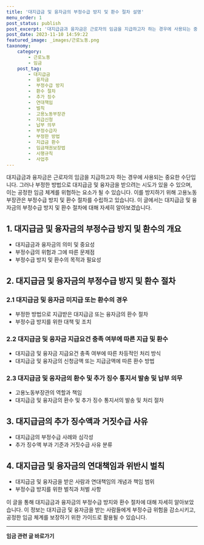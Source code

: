 ```yaml
---
title: '대지급금 및 융자금의 부정수급 방지 및 환수 절차 설명'
menu_order: 1
post_status: publish
post_excerpt: '대지급금과 융자금은 근로자의 임금을 지급하고자 하는 경우에 사용되는 중요한 수단입니다. 그러나 부정한 방법으로 대지급금 및 융자금을 받으려는 시도가 있을 수 있으며, 이는 공정한 임금 체계를 위협하는 요소가 될 수 있습니다. 이를 방지하기 위해 고용노동부장관은 부정수급 방지 및 환수 절차를 수립하고 있습니다. 이 글에서는 대지급금 및 융자금의 부정수급 방지 및 환수 절차에 대해 자세히 알아보겠습니다.'
post_date: 2023-11-10 14:59:22
featured_image: _images/근로노동.png
taxonomy:
    category:
        - 근로노동
        - 임금
    post_tag:
        - 대지급금
        -  융자금
        -  부정수급 방지
        -  환수 절차
        -  추가 징수
        -  연대책임
        -  벌칙
        -  고용노동부장관
        -  지급신청
        -  납부 의무
        -  부정수급자
        -  부정한 방법
        -  지급금 환수
        -  임금채권보장법
        -  시행규칙
        -  사업주
---
```



대지급금과 융자금은 근로자의 임금을 지급하고자 하는 경우에 사용되는 중요한 수단입니다. 그러나 부정한 방법으로 대지급금 및 융자금을 받으려는 시도가 있을 수 있으며, 이는 공정한 임금 체계를 위협하는 요소가 될 수 있습니다. 이를 방지하기 위해 고용노동부장관은 부정수급 방지 및 환수 절차를 수립하고 있습니다. 이 글에서는 대지급금 및 융자금의 부정수급 방지 및 환수 절차에 대해 자세히 알아보겠습니다.

## 1. 대지급금 및 융자금의 부정수급 방지 및 환수의 개요

- 대지급금과 융자금의 의미 및 중요성
- 부정수급의 위험과 그에 따른 문제점
- 부정수급 방지 및 환수의 목적과 필요성

## 2. 대지급금 및 융자금의 부정수급 방지 및 환수 절차

### 2.1 대지급금 및 융자금 미지급 또는 환수의 경우
- 부정한 방법으로 지급받은 대지급금 또는 융자금의 환수 절차
- 부정수급 방지를 위한 대책 및 조치

### 2.2 대지급금 및 융자금 지급요건 충족 여부에 따른 지급 및 환수
- 대지급금 및 융자금 지급요건 충족 여부에 따른 차등적인 처리 방식
- 대지급금 및 융자금의 신청금액 또는 지급금액에 따른 환수 방법

### 2.3 대지급금 및 융자금의 환수 및 추가 징수 통지서 발송 및 납부 의무
- 고용노동부장관의 역할과 책임
- 대지급금 및 융자금의 환수 및 추가 징수 통지서의 발송 및 처리 절차

## 3. 대지급금의 추가 징수액과 거짓수급 사유
- 대지급금의 부정수급 사례와 심각성
- 추가 징수액 부과 기준과 거짓수급 사유 분류

## 4. 대지급금 및 융자금의 연대책임과 위반시 벌칙
- 대지급금 및 융자금을 받은 사람과 연대책임의 개념과 책임 범위
- 부정수급 방지를 위한 벌칙과 처벌 사항

이 글을 통해 대지급금과 융자금의 부정수급 방지와 환수 절차에 대해 자세히 알아보았습니다. 이 정보는 대지급금 및 융자금을 받는 사람들에게 부정수급 위험을 감소시키고, 공정한 임금 체계를 보장하기 위한 가이드로 활용될 수 있습니다.
<!-- wp:separator -->
<hr class="wp-block-separator has-alpha-channel-opacity"/>
<!-- /wp:separator -->

<!-- wp:group {"backgroundColor":"base","layout":{"type":"constrained"}} -->
<div class="wp-block-group has-base-background-color has-background"><!-- wp:paragraph {"align":"center","fontSize":"medium"} -->
<p class="has-text-align-center has-large-font-size"><strong>임금 관련 글 바로가기</strong></p>
<!-- /wp:paragraph -->


<!-- wp:latest-posts
{"categories":[{"id":11225,"count":19,"description":"","link":"https://uknowlaw.com/category/%ec%9e%84%ea%b8%88/","name":"임금","slug":"임금","taxonomy":"category","parent":0,"meta":[],"_links":{"self":[{"href":"https://uknowlaw.com/wp-json/wp/v2/categories/11225"}],"collection":[{"href":"https://uknowlaw.com/wp-json/wp/v2/categories"}],"about":[{"href":"https://uknowlaw.com/wp-json/wp/v2/taxonomies/category"}],"wp:post_type":[{"href":"https://uknowlaw.com/wp-json/wp/v2/posts?categories=11225"}],"curies":[{"name":"wp","href":"https://api.w.org/{rel}","templated":true}]}}]} /--></div>
<!-- /wp:group -->